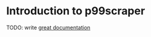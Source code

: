 # Introduction to p99scraper

TODO: write [great documentation](http://jacobian.org/writing/what-to-write/)

